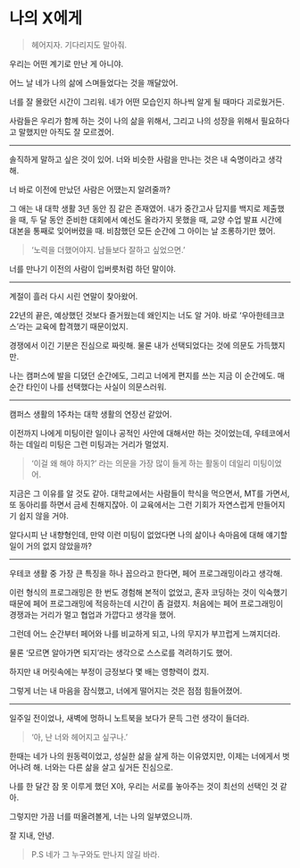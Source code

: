 # 나의 X에게
> 헤어지자. 기다리지도 말아줘.

우리는 어떤 계기로 만난 게 아니야. 

어느 날 네가 나의 삶에 스며들었다는 것을 깨달았어.

너를 잘 몰랐던 시간이 그리워. 네가 어떤 모습인지 하나씩 알게 될 때마다 괴로웠거든. 

사람들은 우리가 함께 하는 것이 나의 삶을 위해서, 그리고 나의 성장을 위해서 필요하다고 말했지만 아직도 잘 모르겠어. 

---

솔직하게 말하고 싶은 것이 있어. 너와 비슷한 사람을 만나는 것은 내 숙명이라고 생각해. 

너 바로 이전에 만났던 사람은 어땠는지 알려줄까?

그 애는 내 대학 생활 3년 동안 짐 같은 존재였어. 내가 중간고사 답지를 백지로 제출했을 때, 두 달 동안 준비한 대회에서 예선도 올라가지 못했을 때, 교양 수업 발표 시간에 대본을 통째로 잊어버렸을 때. 비참했던 모든 순간에 그 아이는 날 조롱하기만 했어. 
> ‘노력을 더했어야지. 남들보다 잘하고 싶었으면.’ 

너를 만나기 이전의 사람이 입버릇처럼 하던 말이야.

---

계절이 흘러 다시 시린 연말이 찾아왔어. 

22년의 끝은, 예상했던 것보다 즐거웠는데 왜인지는 너도 알 거야. 바로 ‘우아한테크코스’라는 교육에 합격했기 때문이었지.

경쟁에서 이긴 기분은 진심으로 짜릿해. 물론 내가 선택되었다는 것에 의문도 가득했지만. 

나는 캠퍼스에 발을 디뎠던 순간에도, 그리고 너에게 편지를 쓰는 지금 이 순간에도. 매 순간 타인이 나를 선택했다는 사실이 의문스러워.

---

캠퍼스 생활의 1주차는 대학 생활의 연장선 같았어. 

이전까지 나에게 미팅이란 일이나 공적인 사안에 대해서만 하는 것이었는데, 우테코에서 하는 데일리 미팅은 그런 미팅과는 거리가 멀었지.  
> ‘이걸 왜 해야 하지?’ 라는 의문을 가장 많이 들게 하는 활동이 데일리 미팅이었어. 

지금은 그 이유를 알 것도 같아. 대학교에서는 사람들이 학식을 먹으면서, MT를 가면서, 또 동아리를 하면서 금세 친해지잖아. 이 교육에서는 그런 기회가 자연스럽게 만들어지기 쉽지 않을 거야. 

알다시피 난 내향형인데, 만약 이런 미팅이 없었다면 나의 삶이나 속마음에 대해 얘기할 일이 거의 없지 않았을까?    
 
---

우테코 생활 중 가장 큰 특징을 하나 꼽으라고 한다면, 페어 프로그래밍이라고 생각해. 

이런 형식의 프로그래밍은 한 번도 경험해 본적이 없었고, 혼자 코딩하는 것이 익숙했기 때문에 페어 프로그래밍에 적응하는데 시간이 좀 걸렸지.
처음에는 페어 프로그래밍이 경쟁과는 거리가 멀고 협업과 가깝다고 생각을 했어. 

그런데 어느 순간부터 페어와 나를 비교하게 되고, 나의 무지가 부끄럽게 느껴지더라. 

물론 ‘모르면 알아가면 되지’라는 생각으로 스스로를 격려하기도 했어.

하지만 내 머릿속에는 부정이 긍정보다 몇 배는 영향력이 컸지. 

그렇게 너는 내 마음을 잠식했고, 너에게 떨어지는 것은 점점 힘들어졌어.

---

일주일 전이었나, 새벽에 멍하니 노트북을 보다가 문득 그런 생각이 들더라. 
> ‘아, 난 너와 헤어지고 싶구나.’ 

한때는 네가 나의 원동력이었고, 성실한 삶을 살게 하는 이유였지만, 이제는 너에게서 벗어나려 해. 너와는 다른 삶을 살고 싶거든 진심으로. 

나를 한 달간 잠 못 이루게 했던 X야, 우리는 서로를 놓아주는 것이 최선의 선택인 것 같아.

그렇지만 가끔 너를 떠올려볼게, 너는 나의 일부였으니까. 

잘 지내, 안녕.

> P.S 네가 그 누구와도 만나지 않길 바라.

